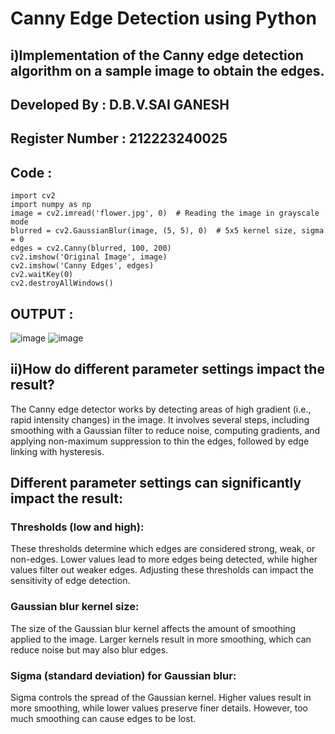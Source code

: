 # Canny Edge Detection using Python
## i)Implementation of the Canny edge detection algorithm on a sample image to obtain the edges.
## Developed By : D.B.V.SAI GANESH
## Register Number : 212223240025
## Code :
```
import cv2
import numpy as np
image = cv2.imread('flower.jpg', 0)  # Reading the image in grayscale mode
blurred = cv2.GaussianBlur(image, (5, 5), 0)  # 5x5 kernel size, sigma = 0
edges = cv2.Canny(blurred, 100, 200)
cv2.imshow('Original Image', image)
cv2.imshow('Canny Edges', edges)
cv2.waitKey(0)
cv2.destroyAllWindows()
```
## OUTPUT :

![image](https://github.com/saiganesh2006/CANNY-EDGE-DETECTION/assets/145742342/26192720-53ce-479a-bdc5-dce8d7f751f5)
![image](https://github.com/saiganesh2006/CANNY-EDGE-DETECTION/assets/145742342/3a3df028-5421-45fd-9ee3-b60f3522d8bc)


## ii)How do different parameter settings impact the result?
The Canny edge detector works by detecting areas of high gradient (i.e., rapid intensity changes) in the image. It involves several steps, including smoothing with a Gaussian filter to reduce noise, computing gradients, and applying non-maximum suppression to thin the edges, followed by edge linking with hysteresis.

## Different parameter settings can significantly impact the result:
### Thresholds (low and high):
These thresholds determine which edges are considered strong, weak, or non-edges. Lower values lead to more edges being detected, while higher values filter out weaker edges. Adjusting these thresholds can impact the sensitivity of edge detection.

### Gaussian blur kernel size:
The size of the Gaussian blur kernel affects the amount of smoothing applied to the image. Larger kernels result in more smoothing, which can reduce noise but may also blur edges.

### Sigma (standard deviation) for Gaussian blur:
Sigma controls the spread of the Gaussian kernel. Higher values result in more smoothing, while lower values preserve finer details. However, too much smoothing can cause edges to be lost.
